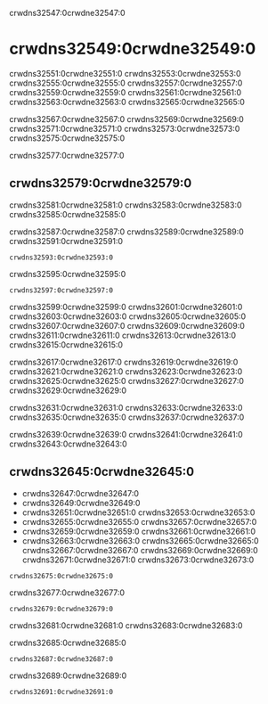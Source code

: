 crwdns32547:0crwdne32547:0
# crwdns32549:0crwdne32549:0

crwdns32551:0crwdne32551:0 crwdns32553:0crwdne32553:0 crwdns32555:0crwdne32555:0 crwdns32557:0crwdne32557:0 crwdns32559:0crwdne32559:0 crwdns32561:0crwdne32561:0 crwdns32563:0crwdne32563:0 crwdns32565:0crwdne32565:0

crwdns32567:0crwdne32567:0 crwdns32569:0crwdne32569:0 crwdns32571:0crwdne32571:0 crwdns32573:0crwdne32573:0 crwdns32575:0crwdne32575:0

crwdns32577:0crwdne32577:0

## crwdns32579:0crwdne32579:0

crwdns32581:0crwdne32581:0 crwdns32583:0crwdne32583:0 crwdns32585:0crwdne32585:0

crwdns32587:0crwdne32587:0 crwdns32589:0crwdne32589:0 crwdns32591:0crwdne32591:0

```
crwdns32593:0crwdne32593:0
```

crwdns32595:0crwdne32595:0
```
crwdns32597:0crwdne32597:0
```

crwdns32599:0crwdne32599:0 crwdns32601:0crwdne32601:0 crwdns32603:0crwdne32603:0 crwdns32605:0crwdne32605:0 crwdns32607:0crwdne32607:0 crwdns32609:0crwdne32609:0 crwdns32611:0crwdne32611:0 crwdns32613:0crwdne32613:0 crwdns32615:0crwdne32615:0

crwdns32617:0crwdne32617:0 crwdns32619:0crwdne32619:0 crwdns32621:0crwdne32621:0 crwdns32623:0crwdne32623:0 crwdns32625:0crwdne32625:0 crwdns32627:0crwdne32627:0 crwdns32629:0crwdne32629:0

crwdns32631:0crwdne32631:0 crwdns32633:0crwdne32633:0 crwdns32635:0crwdne32635:0 crwdns32637:0crwdne32637:0

crwdns32639:0crwdne32639:0 crwdns32641:0crwdne32641:0 crwdns32643:0crwdne32643:0

## crwdns32645:0crwdne32645:0

- crwdns32647:0crwdne32647:0
- crwdns32649:0crwdne32649:0
- crwdns32651:0crwdne32651:0 crwdns32653:0crwdne32653:0
- crwdns32655:0crwdne32655:0 crwdns32657:0crwdne32657:0
- crwdns32659:0crwdne32659:0 crwdns32661:0crwdne32661:0
- crwdns32663:0crwdne32663:0 crwdns32665:0crwdne32665:0 crwdns32667:0crwdne32667:0 crwdns32669:0crwdne32669:0 crwdns32671:0crwdne32671:0 crwdns32673:0crwdne32673:0

```
crwdns32675:0crwdne32675:0
```

crwdns32677:0crwdne32677:0

```
crwdns32679:0crwdne32679:0
```

crwdns32681:0crwdne32681:0 crwdns32683:0crwdne32683:0

crwdns32685:0crwdne32685:0
```
crwdns32687:0crwdne32687:0
```

crwdns32689:0crwdne32689:0
```
crwdns32691:0crwdne32691:0
```
